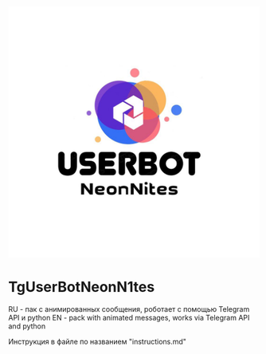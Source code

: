 ![This is an image](https://github.com/NeonN1tes/userbotNeonN1tes/blob/main/IMG_20220306_003728_724.jpg)
#       TgUserBotNeonN1tes
RU - пак с анимированных сообщения, роботает
с помощью Telegram API и python
EN - pack with animated messages, works
via Telegram API and python

Инструкция в файле по названием "instructions.md"
